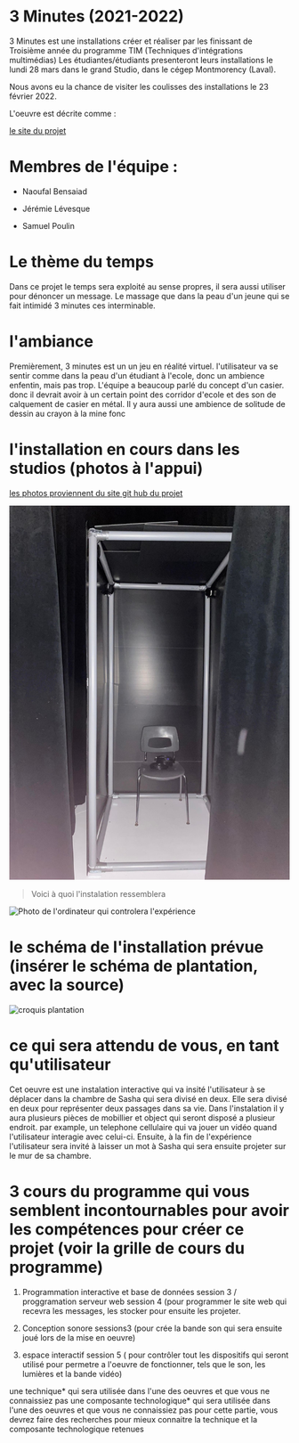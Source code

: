 # 3 Minutes (2021-2022) 

3 Minutes est une installations créer et réaliser par les finissant de Troisième année du programme TIM (Techniques d'intégrations multimédias)
Les étudiantes/étudiants presenteront leurs installations le lundi 28 mars dans le grand Studio, dans le cégep Montmorency (Laval).

Nous avons eu la chance de visiter les coulisses des installations le 23 février 2022.

L'oeuvre est décrite comme :

[le site du projet](https://github.com/noo-name/3-minutes/tree/9762b4647b8e10ac247ab1edb8e9492ccfd990ec)

# Membres de l'équipe : 

* Naoufal Bensaiad

* Jérémie Lévesque 

* Samuel Poulin 


# Le thème du temps
Dans ce projet le temps sera exploité au sense propres, il sera aussi utiliser pour dénoncer un message. Le massage que dans la peau d'un jeune qui se fait intimidé 3 minutes ces interminable.


# l'ambiance
 
Premièrement, 3 minutes est un un jeu en réalité virtuel. l'utilisateur va se sentir comme dans la peau d'un étudiant à l'ecole, donc un ambience enfentin, mais pas trop. L'équipe a beaucoup parlé du concept d'un casier. donc il devrait avoir à un certain point des corridor d'ecole et des son de calquement de casier en métal. Il y aura aussi une ambience de solitude de dessin au crayon à la mine fonc
# l'installation en cours dans les studios (photos à l'appui)
[les photos proviennent du site git hub du projet]()

![Photo global de l'instalation](media/3_minutes_instalation_global.jpg)

> Voici à quoi l'instalation ressemblera

![Photo de l'ordinateur qui controlera l'expérience]()

# le schéma de l'installation prévue (insérer le schéma de plantation, avec la source)
![croquis plantation]()

# ce qui sera attendu de vous, en tant qu'utilisateur

Cet oeuvre est une instalation interactive qui va insité l'utilisateur à se déplacer dans la chambre de Sasha qui sera divisé en deux. Elle sera divisé en deux pour représenter deux passages dans sa vie. Dans l'instalation il y aura plusieurs pièces de mobillier et object qui seront disposé a plusieur endroit. par example, un telephone cellulaire qui va jouer un vidéo quand l'utilisateur interagie avec celui-ci. Ensuite, à la fin de l'expérience l'utilisateur sera invité à laisser un mot à Sasha qui sera ensuite projeter sur le mur de sa chambre. 

# 3 cours du programme qui vous semblent incontournables pour avoir les compétences pour créer ce projet (voir la grille de cours du programme)
1) Programmation interactive et base de données session 3 / proggramation serveur web session 4 (pour programmer le site web qui recevra les messages, les stocker pour ensuite les projeter.

2) Conception sonore sessions3 (pour crée la bande son qui sera ensuite joué lors de la mise en oeuvre)

3) espace interactif session 5 ( pour contrôler tout les dispositifs qui seront utilisé pour permetre a l'oeuvre de fonctionner, tels que le son, les lumières et la bande vidéo)

une technique* qui sera utilisée dans l'une des oeuvres et que vous ne connaissiez pas
une composante technologique* qui sera utilisée dans l'une des oeuvres et que vous ne connaissiez pas pour cette partie, vous devrez faire des recherches pour mieux connaitre la technique et la composante technologique retenues

